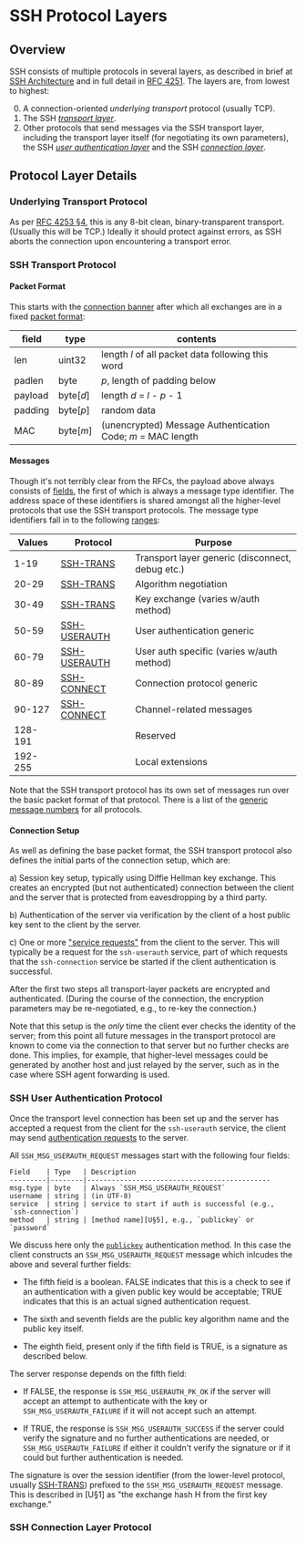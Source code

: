SSH Protocol Layers
===================

Overview
--------

SSH consists of multiple protocols in several layers, as described in
brief at [SSH Architecture] and in full detail in [RFC 4251][SSH-ARCH].
The layers are, from lowest to highest:

0. A connection-oriented _underlying transport_ protocol (usually TCP).
1. The SSH [_transport layer_][SSH-TRANS].
2. Other protocols that send messages via the SSH transport layer,
   including the transport layer itself (for negotiating its own
   parameters), the SSH [_user authentication layer_][SSH-USERAUTH]
   and the SSH [_connection layer_][SSH-CONNECT].


[SSH Architecture]: https://en.wikipedia.org/wiki/Secure_Shell#Architecture
[SSH-NUMBERS]:      https://tools.ietf.org/html/rfc4250
[SSH-ARCH]:         https://tools.ietf.org/html/rfc4251
[SSH-USERAUTH]:     https://tools.ietf.org/html/rfc4252
[SSH-TRANS]:        https://tools.ietf.org/html/rfc4253
[SSH-CONNECT]:      https://tools.ietf.org/html/rfc4253


Protocol Layer Details
----------------------

### Underlying Transport Protocol

As per [RFC 4253 §4], this is any 8-bit clean, binary-transparent
transport. (Usually this will be TCP.) Ideally it should protect
against errors, as SSH aborts the connection upon encountering a
transport error.

[RFC 4253 §4]: https://tools.ietf.org/html/rfc4253#section-4

### SSH Transport Protocol

#### Packet Format

This starts with the [connection banner][T§4.2] after which all
exchanges are in a fixed [packet format][T§6]:

  field   | type      | contents
  --------|-----------|-----------------------------------------------------
  len     | uint32    | length _l_ of all packet data following this word
  padlen  | byte      | _p_, length of padding below
  payload | byte[_d_] | length _d_ = _l_ - _p_ - 1
  padding | byte[_p_] | random data
  MAC     | byte[_m_] | (unencrypted) Message Authentication Code; _m_ = MAC length

#### Messages

Though it's not terribly clear from the RFCs, the payload above always
consists of [fields][N§3.3], the first of which is always a message
type identifier. The address space of these identifiers is shared
amongst all the higher-level protocols that use the SSH transport
protocols. The message type identifiers fall in to the following
[ranges][N§4.1]:

   Values | Protocol        | Purpose
  --------|-----------------|---------
   1-19   | [SSH-TRANS]     | Transport layer generic (disconnect, debug etc.)
   20-29  | [SSH-TRANS]     | Algorithm negotiation
   30-49  | [SSH-TRANS]     | Key exchange (varies w/auth method)
   50-59  | [SSH-USERAUTH]  | User authentication generic
   60-79  | [SSH-USERAUTH]  | User auth specific (varies w/auth method)
   80-89  | [SSH-CONNECT]   | Connection protocol generic
   90-127 | [SSH-CONNECT]   | Channel-related messages
  128-191 |                 | Reserved
  192-255 |                 | Local extensions

Note that the SSH transport protocol has its own set of messages run
over the basic packet format of that protocol. There is a list of the
[generic message numbers][N§4.1.2] for all protocols.

#### Connection Setup

As well as defining the base packet format, the SSH transport protocol
also defines the initial parts of the connection setup, which are:

   a) Session key setup, typically using Diffie Hellman key exchange.
   This creates an encrypted (but not authenticated) connection
   between the client and the server that is protected from
   eavesdropping by a third party.

   b) Authentication of the server via verification by the client of a
   host public key sent to the client by the server.

   c) One or more ["service requests"][T§10] from the client to the
   server. This will typically be a request for the `ssh-userauth`
   service, part of which requests that the `ssh-connection` service
   be started if the client authentication is successful.

After the first two steps all transport-layer packets are encrypted
and authenticated. (During the course of the connection, the
encryption parameters may be re-negotiated, e.g., to re-key the
connection.)

Note that this setup is the _only_ time the client ever checks the
identity of the server; from this point all future messages in the
transport protocol are known to come via the connection to that server
but no further checks are done. This implies, for example, that
higher-level messages could be generated by another host and just
relayed by the server, such as in the case where SSH agent forwarding
is used.

[T§4.2]: https://tools.ietf.org/html/rfc4253#section-4.2
[T§10]: https://tools.ietf.org/html/rfc4253#section-10
[T§6]: https://tools.ietf.org/html/rfc4253#section-6
[N§3.3]: https://tools.ietf.org/html/rfc4250#section-3.3
[N§4.1]: https://tools.ietf.org/html/rfc4250#section-4.1
[N§4.1.2]: https://tools.ietf.org/html/rfc4250#section-4.1.2


### SSH User Authentication Protocol

Once the transport level connection has been set up and the server has
accepted a request from the client for the `ssh-userauth` service, the
client may send [authentication requests][U§5] to the server.

All `SSH_MSG_USERAUTH_REQUEST` messages start with the following four
fields:

    Field    | Type   | Description
    ---------|--------|---------------------------------------------
    msg.type | byte   | Always `SSH_MSG_USERAUTH_REQUEST`
    username | string | (in UTF-8)
    service  | string | service to start if auth is successful (e.g., `ssh-connection`)
    method   | string | [method name][U§5], e.g., `publickey` or `password`

We discuss here only the [`publickey`][U§7] authentication method. In
this case the client constructs an `SSH_MSG_USERAUTH_REQUEST` message
which inlcudes the above and several further fields:

  * The fifth field is a boolean. FALSE indicates that this is a check
  to see if an authentication with a given public key would be
  acceptable; TRUE indicates that this is an actual signed
  authentication request.

  * The sixth and seventh fields are the public key algorithm name
  and the public key itself.

  * The eighth field, present only if the fifth field is TRUE, is
  a signature as described below.

The server response depends on the fifth field:

  * If FALSE, the response is `SSH_MSG_USERAUTH_PK_OK` if the server
  will accept an attempt to authenticate with the key or
  `SSH_MSG_USERAUTH_FAILURE` if it will not accept such an attempt.

  * If TRUE, the response is `SSH_MSG_USERAUTH_SUCCESS` if the server
  could verify the signature and no further authentications are
  needed, or `SSH_MSG_USERAUTH_FAILURE` if either it couldn't verify
  the signature or if it could but further authentication is needed.

The signature is over the session identifier (from the lower-level
protocol, usually [SSH-TRANS]) prefixed to the `SSH_MSG_USERAUTH_REQUEST`
message. This is described in [U§1] as "the exchange hash H from the
first key exchange."


[U§5]: https://tools.ietf.org/html/rfc4252#section-5
[U§7]: https://tools.ietf.org/html/rfc4252#section-5

### SSH Connection Layer Protocol
